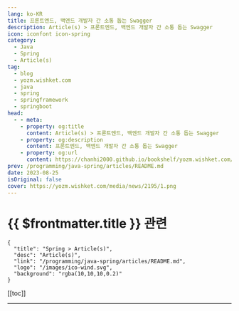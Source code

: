 ```yaml
---
lang: ko-KR
title: 프론트엔드, 백엔드 개발자 간 소통 돕는 Swagger
description: Article(s) > 프론트엔드, 백엔드 개발자 간 소통 돕는 Swagger
icon: iconfont icon-spring
category: 
  - Java
  - Spring
  - Article(s)
tag: 
  - blog
  - yozm.wishket.com
  - java
  - spring
  - springframework
  - springboot
head:
  - - meta:
    - property: og:title
      content: Article(s) > 프론트엔드, 백엔드 개발자 간 소통 돕는 Swagger
    - property: og:description
      content: 프론트엔드, 백엔드 개발자 간 소통 돕는 Swagger
    - property: og:url
      content: https://chanhi2000.github.io/bookshelf/yozm.wishket.com/2195.html
prev: /programming/java-spring/articles/README.md
date: 2023-08-25
isOriginal: false
cover: https://yozm.wishket.com/media/news/2195/1.png
---
```


# {{ $frontmatter.title }} 관련

```component VPCard
{
  "title": "Spring > Article(s)",
  "desc": "Article(s)",
  "link": "/programming/java-spring/articles/README.md",
  "logo": "/images/ico-wind.svg",
  "background": "rgba(10,10,10,0.2)"
}
```

[[toc]]

---

<SiteInfo
  name="프론트엔드, 백엔드 개발자 간 소통 돕는 Swagger | 요즘IT"
  desc="Spring Swagger를 처음 접하는 분들은 Swagger가 무엇인지, 어떤 기능을 가지고 있는지 궁금해할 것입니다. Swagger는 RESTful API를 문서화하고, 사용자가 쉽게 테스트하고 호출할 수 있도록 하는 도구입니다. 이번 글에서는 Swagger를 사용하는 이유와 Swagger를 사용하는 방법에 대해 알아보도록 하겠습니다. Spring Boot에서 Swagger를 사용하는 방법에 대해서도 함께 살펴보겠습니다."
  url="https://yozm.wishket.com/magazine/detail/2195/"
  logo="https://yozm.wishket.com/static/renewal/img/global/gnb_yozmit.svg"
  preview="https://yozm.wishket.com/media/news/2195/1.png"/>

<!-- TODO: 작성 -->

